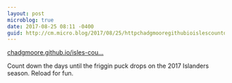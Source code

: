 ```yaml
---
layout: post
microblog: true
date: 2017-08-25 08:11 -0400
guid: http://cm.micro.blog/2017/08/25/httpchadgmooregithubioislescountdowncount-down-the.html
---
```

[chadgmoore.github.io/isles-cou...](http://chadgmoore.github.io/isles-countdown)

Count down the days until the friggin puck drops on the 2017 Islanders season. Reload for fun. 
